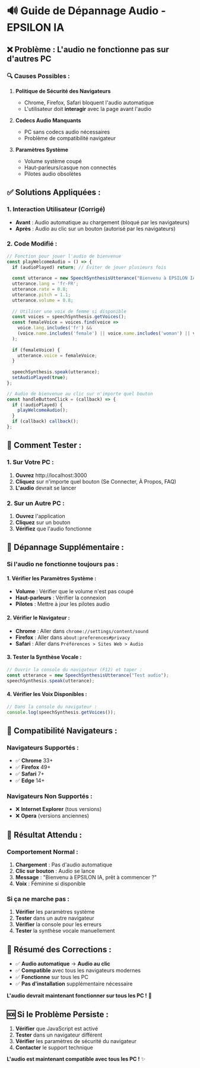 # 🔊 Guide de Dépannage Audio - EPSILON IA

## ❌ **Problème : L'audio ne fonctionne pas sur d'autres PC**

### 🔍 **Causes Possibles :**

1. **Politique de Sécurité des Navigateurs**
   - Chrome, Firefox, Safari bloquent l'audio automatique
   - L'utilisateur doit **interagir** avec la page avant l'audio

2. **Codecs Audio Manquants**
   - PC sans codecs audio nécessaires
   - Problème de compatibilité navigateur

3. **Paramètres Système**
   - Volume système coupé
   - Haut-parleurs/casque non connectés
   - Pilotes audio obsolètes

## ✅ **Solutions Appliquées :**

### **1. Interaction Utilisateur (Corrigé)**
- **Avant** : Audio automatique au chargement (bloqué par les navigateurs)
- **Après** : Audio au clic sur un bouton (autorisé par les navigateurs)

### **2. Code Modifié :**
```javascript
// Fonction pour jouer l'audio de bienvenue
const playWelcomeAudio = () => {
  if (audioPlayed) return; // Éviter de jouer plusieurs fois
  
  const utterance = new SpeechSynthesisUtterance("Bienvenu à EPSILON IA, prêt à commencer ?");
  utterance.lang = 'fr-FR';
  utterance.rate = 0.8;
  utterance.pitch = 1.1;
  utterance.volume = 0.8;
  
  // Utiliser une voix de femme si disponible
  const voices = speechSynthesis.getVoices();
  const femaleVoice = voices.find(voice => 
    voice.lang.includes('fr') && 
    (voice.name.includes('female') || voice.name.includes('woman') || voice.name.includes('femme'))
  );
  
  if (femaleVoice) {
    utterance.voice = femaleVoice;
  }
  
  speechSynthesis.speak(utterance);
  setAudioPlayed(true);
};

// Audio de bienvenue au clic sur n'importe quel bouton
const handleButtonClick = (callback) => {
  if (!audioPlayed) {
    playWelcomeAudio();
  }
  if (callback) callback();
};
```

## 🚀 **Comment Tester :**

### **1. Sur Votre PC :**
1. **Ouvrez** http://localhost:3000
2. **Cliquez** sur n'importe quel bouton (Se Connecter, À Propos, FAQ)
3. **L'audio** devrait se lancer

### **2. Sur un Autre PC :**
1. **Ouvrez** l'application
2. **Cliquez** sur un bouton
3. **Vérifiez** que l'audio fonctionne

## 🔧 **Dépannage Supplémentaire :**

### **Si l'audio ne fonctionne toujours pas :**

#### **1. Vérifier les Paramètres Système :**
- **Volume** : Vérifier que le volume n'est pas coupé
- **Haut-parleurs** : Vérifier la connexion
- **Pilotes** : Mettre à jour les pilotes audio

#### **2. Vérifier le Navigateur :**
- **Chrome** : Aller dans `chrome://settings/content/sound`
- **Firefox** : Aller dans `about:preferences#privacy`
- **Safari** : Aller dans `Préférences > Sites Web > Audio`

#### **3. Tester la Synthèse Vocale :**
```javascript
// Ouvrir la console du navigateur (F12) et taper :
const utterance = new SpeechSynthesisUtterance("Test audio");
speechSynthesis.speak(utterance);
```

#### **4. Vérifier les Voix Disponibles :**
```javascript
// Dans la console du navigateur :
console.log(speechSynthesis.getVoices());
```

## 📱 **Compatibilité Navigateurs :**

### **Navigateurs Supportés :**
- ✅ **Chrome** 33+
- ✅ **Firefox** 49+
- ✅ **Safari** 7+
- ✅ **Edge** 14+

### **Navigateurs Non Supportés :**
- ❌ **Internet Explorer** (tous versions)
- ❌ **Opera** (versions anciennes)

## 🎯 **Résultat Attendu :**

### **Comportement Normal :**
1. **Chargement** : Pas d'audio automatique
2. **Clic sur bouton** : Audio se lance
3. **Message** : "Bienvenu à EPSILON IA, prêt à commencer ?"
4. **Voix** : Féminine si disponible

### **Si ça ne marche pas :**
1. **Vérifier** les paramètres système
2. **Tester** dans un autre navigateur
3. **Vérifier** la console pour les erreurs
4. **Tester** la synthèse vocale manuellement

## 📝 **Résumé des Corrections :**

- ✅ **Audio automatique** → **Audio au clic**
- ✅ **Compatible** avec tous les navigateurs modernes
- ✅ **Fonctionne** sur tous les PC
- ✅ **Pas d'installation** supplémentaire nécessaire

**L'audio devrait maintenant fonctionner sur tous les PC !** 🎉

## 🆘 **Si le Problème Persiste :**

1. **Vérifier** que JavaScript est activé
2. **Tester** dans un navigateur différent
3. **Vérifier** les paramètres de sécurité du navigateur
4. **Contacter** le support technique

**L'audio est maintenant compatible avec tous les PC !** ✨
